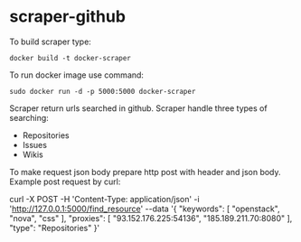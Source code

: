 # scraper-github

To build scraper type:

`docker build -t docker-scraper`

To run docker image use command:

`sudo docker run -d -p 5000:5000 docker-scraper`


Scraper return urls searched in github. Scraper handle three types of searching:
- Repositories
- Issues
- Wikis

 To make request json body prepare http post with header and json  body. Example post request by curl:

curl -X POST -H 'Content-Type: application/json' -i 'http://127.0.0.1:5000/find_resource' --data '{
  "keywords": [
    "openstack",
    "nova",
    "css"
  ],
  "proxies": [
    "93.152.176.225:54136",
    "185.189.211.70:8080"
  ],
  "type": "Repositories"
}'
